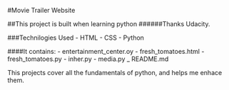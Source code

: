 #Movie Trailer Website

##This project is built when learning python
######Thanks Udacity.

###Technilogies Used
	- HTML
	- CSS
	- Python

####It contains:
	- entertainment_center.oy
	- fresh_tomatoes.html
	- fresh_tomatoes.py
	- inher.py
	- media.py
	_ README.md

This projects cover all the fundamentals of python, and helps me enhace them.